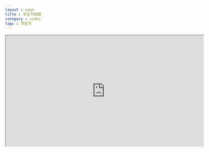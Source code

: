 ```yaml
---
layout : page
title : 学生节班剧
category : video
tags : 学生节
---
```

<iframe src="https://docs.google.com/file/d/0B8recMGGtu7GVlJHTDdsMlJNcUE/preview" width="640" height="360"></iframe>